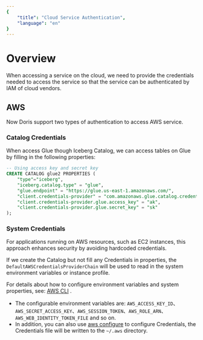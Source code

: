 ```yaml
---
{
    "title": "Cloud Service Authentication",
    "language": "en"
}
---
```


<!-- 
Licensed to the Apache Software Foundation (ASF) under one
or more contributor license agreements.  See the NOTICE file
distributed with this work for additional information
regarding copyright ownership.  The ASF licenses this file
to you under the Apache License, Version 2.0 (the
"License"); you may not use this file except in compliance
with the License.  You may obtain a copy of the License at

  http://www.apache.org/licenses/LICENSE-2.0

Unless required by applicable law or agreed to in writing,
software distributed under the License is distributed on an
"AS IS" BASIS, WITHOUT WARRANTIES OR CONDITIONS OF ANY
KIND, either express or implied.  See the License for the
specific language governing permissions and limitations
under the License.
-->

# Overview

When accessing a service on the cloud, we need to provide the credentials needed to access the service so that the service can be authenticated by IAM of cloud vendors.

## AWS

Now Doris support two types of authentication to access AWS service.

### Catalog Credentials

When access Glue though Iceberg Catalog, we can access tables on Glue by filling in the following properties:

```sql
-- Using access key and secret key
CREATE CATALOG glue2 PROPERTIES (
    "type"="iceberg",
    "iceberg.catalog.type" = "glue",
    "glue.endpoint" = "https://glue.us-east-1.amazonaws.com/",
    "client.credentials-provider" = "com.amazonaws.glue.catalog.credentials.ConfigAWSProvider",
    "client.credentials-provider.glue.access_key" = "ak",
    "client.credentials-provider.glue.secret_key" = "sk"
);
```

### System Credentials

For applications running on AWS resources, such as EC2 instances, this approach enhances security by avoiding hardcoded credentials.

If we create the Catalog but not fill any Credentials in properties, the `DefaultAWSCredentialsProviderChain` will be used to read in the system environment variables or instance profile.

For details about how to configure environment variables and system properties, see: [AWS CLI](https://docs.aws.amazon.com/cli/latest/userguide/cli-configure-envvars.html) .
- The configurable environment variables are: `AWS_ACCESS_KEY_ID`、`AWS_SECRET_ACCESS_KEY`、`AWS_SESSION_TOKEN`、`AWS_ROLE_ARN`、`AWS_WEB_IDENTITY_TOKEN_FILE` and so on.
- In addition, you can also use [aws configure](https://docs.aws.amazon.com/cli/latest/userguide/cli-configure-files.html) to configure Credentials, the Credentials file will be written to the `~/.aws` directory.

